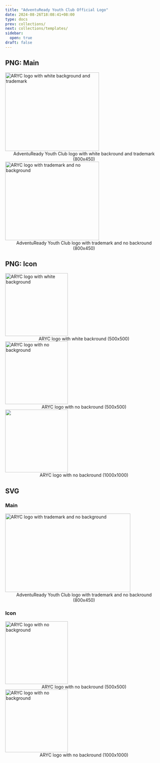 ```yaml
---
title: "AdventuReady Youth Club Official Logo"
date: 2024-08-26T18:08:41+08:00
type: docs
prev: collections/
next: collections/templates/
sidebar:
  open: true
draft: false
---
```


<!-- ![image](/logos/png/ARYC-bgw-500x500.png "caption here") -->

## PNG: Main

<img src="/logos/png/AdventuReadyYouthClub-wbg-800x450.png" width="300" height="250" alt="ARYC logo with white background and trademark">
<center>AdventuReady Youth Club logo with white backround and trademark (800x450)</center>

<img src="/logos/png/AdventuReadyYouthClub-nobg-800x450.png" width="300" height="250" alt="ARYC logo with trademark and no background">
<center>AdventuReady Youth Club logo with trademark and no backround (800x450)</center>

## PNG: Icon

<img src="/logos/png/ARYC-bgw-500x500.png" width="200" height="200" alt="ARYC logo with white background">
<center>ARYC logo with white backround (500x500)</center>

<img src="/logos/png/ARYC-nobg-500x500.png" width="200" height="200" alt="ARYC logo with no background">
<center>ARYC logo with no backround (500x500)</center>

<img src="/logos/png/ARYC-nobg-1000x1000.png" width="200" height="200" alt="">
<center>ARYC logo with no backround (1000x1000)</center>

## SVG

### Main

<img src="/logos/svg/AdventuReadyYouthClub-800x450.svg" width="400" height="250" alt="ARYC logo with trademark and no background">
<center>AdventuReady Youth Club logo with trademark and no backround (800x450)</center>

### Icon

<img src="/logos/svg/ARYC-500x500.svg" width="200" height="200" alt="ARYC logo with no background">
<center>ARYC logo with no backround (500x500)</center>

<img src="/logos/svg/ARYC-1000x1000.svg" width="200" height="200" alt="ARYC logo with no background">
<center>ARYC logo with no backround (1000x1000)</center>

